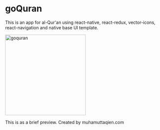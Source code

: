 # goQuran
This is an app for al-Qur'an using react-native, react-redux, vector-icons, react-navigation and native base UI template.

<img width="260" alt="goquran" src="https://user-images.githubusercontent.com/10794735/31853946-d5670f44-b6bb-11e7-8b38-6fcd643e6f47.png">

This is as a brief preview. Created by muhamuttaqien.com
